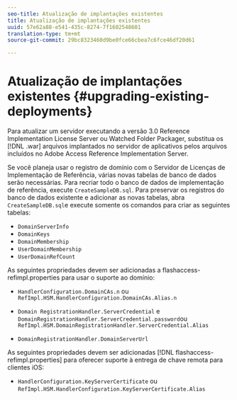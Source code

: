 ```yaml
---
seo-title: Atualização de implantações existentes
title: Atualização de implantações existentes
uuid: 57e62a88-e541-435c-8274-7f1602548601
translation-type: tm+mt
source-git-commit: 29bc8323460d9be0fce66cbea7c6fce46df20d61

---
```



# Atualização de implantações existentes {#upgrading-existing-deployments}

Para atualizar um servidor executando a versão 3.0 Reference Implementation License Server ou Watched Folder Packager, substitua os [!DNL .war] arquivos implantados no servidor de aplicativos pelos arquivos incluídos no Adobe Access Reference Implementation Server.

Se você planeja usar o registro de domínio com o Servidor de Licenças de Implementação de Referência, várias novas tabelas de banco de dados serão necessárias. Para recriar todo o banco de dados de implementação de referência, execute `CreateSampleDB.sql`. Para preservar os registros do banco de dados existente e adicionar as novas tabelas, abra `CreateSampleDB.sql`e execute somente os comandos para criar as seguintes tabelas:

* `DomainServerInfo`
* `DomainKeys`
* `DomainMembership`
* `UserDomainMembership`
* `UserDomainRefCount`

As seguintes propriedades devem ser adicionadas a flashaccess-refimpl.properties para usar o suporte ao domínio:

* `HandlerConfiguration.DomainCAs.n` ou `RefImpl.HSM.HandlerConfiguration.DomainCAs.Alias.n`

* `Domain RegistrationHandler.ServerCredential` e `DomainRegistrationHandler.ServerCredential.password`ou `RefImpl.HSM.DomainRegistrationHandler.ServerCredential.Alias`

* `DomainRegistrationHandler.DomainServerUrl`

As seguintes propriedades devem ser adicionadas [!DNL flashaccess-refimpl.properties] para oferecer suporte à entrega de chave remota para clientes iOS:

* `HandlerConfiguration.KeyServerCertificate` ou `RefImpl.HSM.HandlerConfiguration.KeyServerCertificate.Alias`

